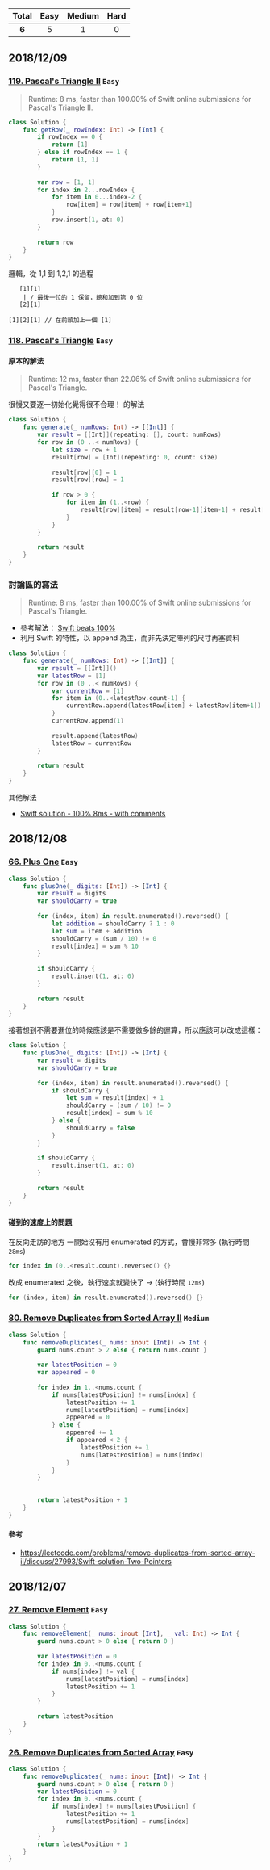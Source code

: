| Total | Easy | Medium | Hard |
|:---:|:---:|:---:|:---:|
| **6** | 5 | 1 | 0 |


## 2018/12/09

### [119. Pascal's Triangle II](https://leetcode.com/problems/pascals-triangle-ii/) `Easy`

> Runtime: 8 ms, faster than 100.00% of Swift online submissions for Pascal's Triangle II.

``` swift
class Solution {
    func getRow(_ rowIndex: Int) -> [Int] {
        if rowIndex == 0 {
            return [1]
        } else if rowIndex == 1 {
            return [1, 1]
        }
        
        var row = [1, 1]
        for index in 2...rowIndex {
            for item in 0...index-2 {
                row[item] = row[item] + row[item+1]
            }
            row.insert(1, at: 0)
        }
        
        return row
    }
}
```

邏輯，從 1,1 到 1,2,1 的過程

```
   [1][1]
    | / 最後一位的 1 保留，總和加到第 0 位 
   [2][1]
   
[1][2][1] // 在前頭加上一個 [1]
```

### [118. Pascal's Triangle](https://leetcode.com/problems/pascals-triangle/submissions/) `Easy`

#### 原本的解法

> Runtime: 12 ms, faster than 22.06% of Swift online submissions for Pascal's Triangle.

很慢又要逐一初始化覺得很不合理！ 的解法

``` swift
class Solution {
    func generate(_ numRows: Int) -> [[Int]] {
        var result = [[Int]](repeating: [], count: numRows)
        for row in (0 ..< numRows) {
            let size = row + 1
            result[row] = [Int](repeating: 0, count: size)
            
            result[row][0] = 1
            result[row][row] = 1
            
            if row > 0 {
                for item in (1..<row) {
                    result[row][item] = result[row-1][item-1] + result[row-1][item]
                }   
            }
        }
        
        return result
    }
}
```

### 討論區的寫法

> Runtime: 8 ms, faster than 100.00% of Swift online submissions for Pascal's Triangle.

- 參考解法： [Swift beats 100%](https://leetcode.com/problems/pascals-triangle/discuss/197394/Swift-beats-100)
- 利用 Swift 的特性，以 append 為主，而非先決定陣列的尺寸再塞資料

``` swift
class Solution {
    func generate(_ numRows: Int) -> [[Int]] {
        var result = [[Int]]()
        var latestRow = [1]
        for row in (0 ..< numRows) {
            var currentRow = [1]
            for item in (0..<latestRow.count-1) {
                currentRow.append(latestRow[item] + latestRow[item+1])
            }
            currentRow.append(1)
            
            result.append(latestRow)
            latestRow = currentRow
        }
        
        return result
    }
}
```

其他解法

- [Swift solution - 100% 8ms - with comments](https://leetcode.com/problems/pascals-triangle/discuss/160630/Swift-solution-100-8ms-with-comments)

## 2018/12/08

### [66. Plus One](https://leetcode.com/problems/plus-one/submissions/) `Easy`

``` swift
class Solution {
    func plusOne(_ digits: [Int]) -> [Int] {
        var result = digits
        var shouldCarry = true
        
        for (index, item) in result.enumerated().reversed() {
            let addition = shouldCarry ? 1 : 0
            let sum = item + addition
            shouldCarry = (sum / 10) != 0
            result[index] = sum % 10
        }
        
        if shouldCarry {
            result.insert(1, at: 0)
        }
        
        return result
    }
}
```

接著想到不需要進位的時候應該是不需要做多餘的運算，所以應該可以改成這樣：

``` swift
class Solution {
    func plusOne(_ digits: [Int]) -> [Int] {
        var result = digits
        var shouldCarry = true
        
        for (index, item) in result.enumerated().reversed() {
            if shouldCarry {
                let sum = result[index] + 1
                shouldCarry = (sum / 10) != 0
                result[index] = sum % 10
            } else {
                shouldCarry = false
            }
        }
        
        if shouldCarry {
            result.insert(1, at: 0)
        }
        
        return result
    }
}
```


#### 碰到的速度上的問題

在反向走訪的地方
一開始沒有用 enumerated 的方式，會慢非常多 (執行時間 `28ms`)

``` swift
for index in (0..<result.count).reversed() {}
```

改成 enumerated 之後，執行速度就變快了 → (執行時間 `12ms`)

``` swift
for (index, item) in result.enumerated().reversed() {}
```

### [80. Remove Duplicates from Sorted Array II](https://leetcode.com/problems/remove-duplicates-from-sorted-array-ii/) `Medium`

``` swift
class Solution {
    func removeDuplicates(_ nums: inout [Int]) -> Int {
        guard nums.count > 2 else { return nums.count }
        
        var latestPosition = 0
        var appeared = 0
        
        for index in 1..<nums.count {
            if nums[latestPosition] != nums[index] {
                latestPosition += 1
                nums[latestPosition] = nums[index]
                appeared = 0
            } else {
                appeared += 1
                if appeared < 2 {
                    latestPosition += 1
                    nums[latestPosition] = nums[index]
                }
            }
        }
        
        
        return latestPosition + 1
    }
}
```

#### 參考

- https://leetcode.com/problems/remove-duplicates-from-sorted-array-ii/discuss/27993/Swift-solution-Two-Pointers

## 2018/12/07

### [27. Remove Element](https://leetcode.com/problems/remove-element/) `Easy`

``` swift
class Solution {
    func removeElement(_ nums: inout [Int], _ val: Int) -> Int {
        guard nums.count > 0 else { return 0 }
        
        var latestPosition = 0
        for index in 0..<nums.count {
            if nums[index] != val {
                nums[latestPosition] = nums[index]
                latestPosition += 1
            }
        }
        
        return latestPosition 
    }
}
```

### [26. Remove Duplicates from Sorted Array](https://leetcode.com/problems/remove-duplicates-from-sorted-array/) `Easy`

``` swift
class Solution {
    func removeDuplicates(_ nums: inout [Int]) -> Int {
        guard nums.count > 0 else { return 0 }
        var latestPosition = 0
        for index in 0..<nums.count {
            if nums[index] != nums[latestPosition] {
                latestPosition += 1
                nums[latestPosition] = nums[index]
            }
        }
        return latestPosition + 1
    }
}
```

